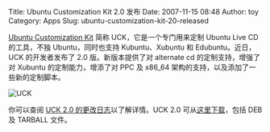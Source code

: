Title: Ubuntu Customization Kit 2.0 发布
Date: 2007-11-15 08:48
Author: toy
Category: Apps
Slug: ubuntu-customization-kit-20-released

[Ubuntu Customization Kit](http://uck.sourceforge.net/) 简称
UCK，它是一个专门用来定制 Ubuntu Live CD 的工具，不独 Ubuntu，同时也支持
Kubuntu、Xubuntu 和 Edubuntu。近日，UCK 的开发者发布了 2.0
版。新版本提供了对 alternate cd 的定制支持，增强了对 Xubuntu
的定制能力，增添了对 PPC 及 x86\_64
架构的支持，以及添加了一些新的定制脚本。

![UCK](http://i.linuxtoy.org/i/2007/11/uck-64.png)

你可以查阅 [UCK 2.0
的更改日志](http://sourceforge.net/forum/forum.php?forum_id=754377)以了解详情。UCK
2.0
可从[这里下载](http://sourceforge.net/project/showfiles.php?group_id=169959)，包括
DEB 及 TARBALL 文件。
